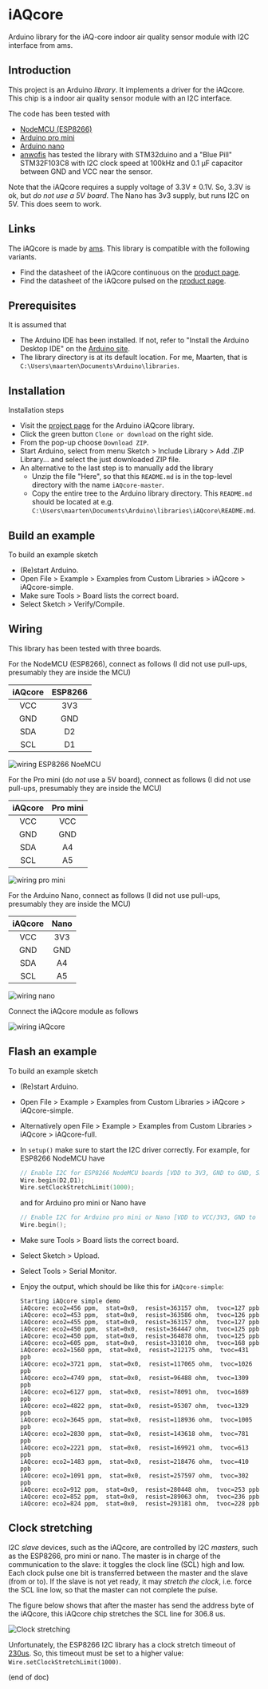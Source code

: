 # iAQcore
Arduino library for the iAQ-core indoor air quality sensor module with I2C interface from ams.

## Introduction
This project is an Arduino *library*. It implements a driver for the iAQcore.
This chip is a indoor air quality sensor module with an I2C interface.

The code has been tested with
 - [NodeMCU (ESP8266)](https://www.aliexpress.com/item/NodeMCU-V3-Lua-WIFI-module-integration-of-ESP8266-extra-memory-32M-flash-USB-serial-CP2102/32779738528.html)
 - [Arduino pro mini](https://www.aliexpress.com/item/ProMini-ATmega328P-3-3V-Compatible-for-Arduino-Pro-Mini/32525927539.html)
 - [Arduino nano](https://www.aliexpress.com/item/Nano-CH340-ATmega328P-MicroUSB-Compatible-for-Arduino-Nano-V3/32572612009.html)
 - [anwofis](https://github.com/anwofis) has tested the library with STM32duino and a "Blue Pill" STM32F103C8 with
   I2C clock speed at 100kHz and 0.1 µF capacitor between GND and VCC near the sensor.

Note that the iAQcore requires a supply voltage of 3.3V ± 0.1V.
So, 3.3V is ok, but *do not use a 5V board*.
The Nano has 3v3 supply, but runs I2C on 5V. This does seem to work.

## Links
The iAQcore is made by [ams](http://www.ams.com). This library is compatible with the following variants.
 - Find the datasheet of the iAQcore continuous on the
   [product page](http://ams.com/eng/Products/Environmental-Sensors/Air-Quality-Sensors/iAQ-core-C).
 - Find the datasheet of the iAQcore pulsed on the
   [product page](http://ams.com/eng/Products/Environmental-Sensors/Air-Quality-Sensors/iAQ-core-P).

## Prerequisites
It is assumed that
 - The Arduino IDE has been installed.
   If not, refer to "Install the Arduino Desktop IDE" on the
   [Arduino site](https://www.arduino.cc/en/Guide/HomePage).
 - The library directory is at its default location.
   For me, Maarten, that is `C:\Users\maarten\Documents\Arduino\libraries`.

## Installation
Installation steps
 - Visit the [project page](https://github.com/maarten-pennings/iAQcore) for the Arduino iAQcore library.
 - Click the green button `Clone or download` on the right side.
 - From the pop-up choose `Download ZIP`.
 - Start Arduino, select from menu Sketch > Include Library > Add .ZIP Library... and select the just downloaded ZIP file.
 - An alternative to the last step is to manually add the library
    - Unzip the file "Here", so that this `README.md` is in the top-level directory with the name `iAQcore-master`.
    - Copy the entire tree to the Arduino library directory.
      This `README.md` should be located at e.g.
      `C:\Users\maarten\Documents\Arduino\libraries\iAQcore\README.md`.

## Build an example
To build an example sketch
 - (Re)start Arduino.
 - Open File > Example > Examples from Custom Libraries > iAQcore > iAQcore-simple.
 - Make sure Tools > Board lists the correct board.
 - Select Sketch > Verify/Compile.

## Wiring
This library has been tested with three boards.

For the NodeMCU (ESP8266), connect as follows (I did not use pull-ups, presumably they are inside the MCU)

| iAQcore | ESP8266 |
|:-------:|:-------:|
|   VCC   |   3V3   |
|   GND   |   GND   |
|   SDA   |   D2    |
|   SCL   |   D1    |

![wiring ESP8266 NoeMCU](wire-esp.jpg)

For the Pro mini (do *not* use a 5V board), connect as follows  (I did not use pull-ups, presumably they are inside the MCU)

| iAQcore | Pro mini |
|:-------:|:--------:|
|   VCC   |   VCC    |
|   GND   |   GND    |
|   SDA   |    A4    |
|   SCL   |    A5    |

![wiring pro mini](wire-promini.jpg)

For the Arduino Nano, connect as follows  (I did not use pull-ups, presumably they are inside the MCU)

| iAQcore |   Nano   |
|:-------:|:--------:|
|   VCC   |   3V3    |
|   GND   |   GND    |
|   SDA   |    A4    |
|   SCL   |    A5    |

![wiring nano](wire-nanov3.jpg)

Connect the iAQcore module as follows

![wiring iAQcore](wire-iaqcore.jpg)


## Flash an example
To build an example sketch
 - (Re)start Arduino.
 - Open File > Example > Examples from Custom Libraries > iAQcore > iAQcore-simple.
 - Alternatively open File > Example > Examples from Custom Libraries > iAQcore > iAQcore-full.
 - In `setup()` make sure to start the I2C driver correctly.
   For example, for ESP8266 NodeMCU have
     ```C++
     // Enable I2C for ESP8266 NodeMCU boards [VDD to 3V3, GND to GND, SDA to D2, SCL to D1]
     Wire.begin(D2,D1); 
     Wire.setClockStretchLimit(1000); 
     ```
   and for Arduino pro mini or Nano have
     ```C++
     // Enable I2C for Arduino pro mini or Nano [VDD to VCC/3V3, GND to GND, SDA to A4, SCL to A5]
     Wire.begin(); 
     ```
 - Make sure Tools > Board lists the correct board.
 - Select Sketch > Upload.
 - Select Tools > Serial Monitor.
 - Enjoy the output, which should be like this for `iAQcore-simple`:

     ```Text
     Starting iAQcore simple demo
     iAQcore: eco2=456 ppm,  stat=0x0,  resist=363157 ohm,  tvoc=127 ppb
     iAQcore: eco2=453 ppm,  stat=0x0,  resist=363586 ohm,  tvoc=126 ppb
     iAQcore: eco2=455 ppm,  stat=0x0,  resist=363157 ohm,  tvoc=127 ppb
     iAQcore: eco2=450 ppm,  stat=0x0,  resist=364447 ohm,  tvoc=125 ppb
     iAQcore: eco2=450 ppm,  stat=0x0,  resist=364878 ohm,  tvoc=125 ppb
     iAQcore: eco2=605 ppm,  stat=0x0,  resist=331010 ohm,  tvoc=168 ppb
     iAQcore: eco2=1560 ppm,  stat=0x0,  resist=212175 ohm,  tvoc=431 ppb
     iAQcore: eco2=3721 ppm,  stat=0x0,  resist=117065 ohm,  tvoc=1026 ppb
     iAQcore: eco2=4749 ppm,  stat=0x0,  resist=96488 ohm,  tvoc=1309 ppb
     iAQcore: eco2=6127 ppm,  stat=0x0,  resist=78091 ohm,  tvoc=1689 ppb
     iAQcore: eco2=4822 ppm,  stat=0x0,  resist=95307 ohm,  tvoc=1329 ppb
     iAQcore: eco2=3645 ppm,  stat=0x0,  resist=118936 ohm,  tvoc=1005 ppb
     iAQcore: eco2=2830 ppm,  stat=0x0,  resist=143618 ohm,  tvoc=781 ppb
     iAQcore: eco2=2221 ppm,  stat=0x0,  resist=169921 ohm,  tvoc=613 ppb
     iAQcore: eco2=1483 ppm,  stat=0x0,  resist=218476 ohm,  tvoc=410 ppb
     iAQcore: eco2=1091 ppm,  stat=0x0,  resist=257597 ohm,  tvoc=302 ppb
     iAQcore: eco2=912 ppm,  stat=0x0,  resist=280448 ohm,  tvoc=253 ppb
     iAQcore: eco2=852 ppm,  stat=0x0,  resist=289063 ohm,  tvoc=236 ppb
     iAQcore: eco2=824 ppm,  stat=0x0,  resist=293181 ohm,  tvoc=228 ppb
     ```

## Clock stretching
I2C _slave_ devices, such as the iAQcore, are controlled by I2C _masters_, such as the ESP8266, pro mini or nano.
The master is in charge of the communication to the slave: it toggles the clock line (SCL) high and low.
Each clock pulse one bit is transferred between the master and the slave (from or to).
If the slave is not yet ready, it may _stretch the clock_, i.e. force the SCL line low, so that the master can not complete the pulse.

The figure below shows that after the master has send the address byte of the iAQcore, this iAQcore chip
stretches the SCL line for 306.8 us. 

![Clock stretching](iaqcore-clock-stretch.png)

Unfortunately, the ESP8266 I2C library has a clock stretch timeout of [230us](https://github.com/esp8266/Arduino/blob/master/cores/esp8266/core_esp8266_si2c.c#L74).
So, this timeout must be set to a higher value: `Wire.setClockStretchLimit(1000)`.

(end of doc)

